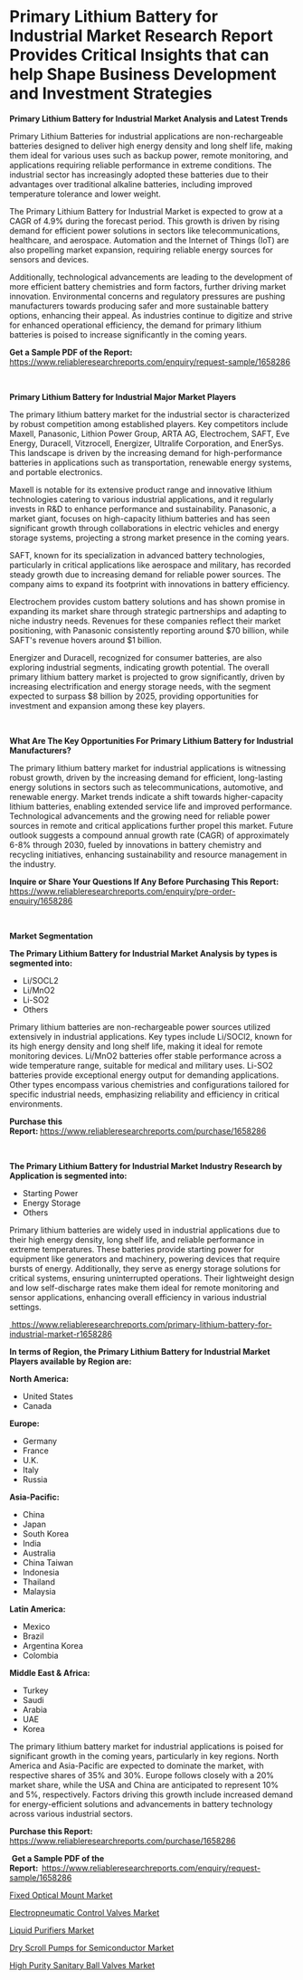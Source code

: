 <p><h1>Primary Lithium Battery for Industrial Market Research Report Provides Critical Insights that can help Shape Business Development and Investment Strategies</h1></p><p><strong>Primary Lithium Battery for Industrial Market Analysis and Latest Trends</strong></p>
<p><p>Primary Lithium Batteries for industrial applications are non-rechargeable batteries designed to deliver high energy density and long shelf life, making them ideal for various uses such as backup power, remote monitoring, and applications requiring reliable performance in extreme conditions. The industrial sector has increasingly adopted these batteries due to their advantages over traditional alkaline batteries, including improved temperature tolerance and lower weight.</p><p>The Primary Lithium Battery for Industrial Market is expected to grow at a CAGR of 4.9% during the forecast period. This growth is driven by rising demand for efficient power solutions in sectors like telecommunications, healthcare, and aerospace. Automation and the Internet of Things (IoT) are also propelling market expansion, requiring reliable energy sources for sensors and devices.</p><p>Additionally, technological advancements are leading to the development of more efficient battery chemistries and form factors, further driving market innovation. Environmental concerns and regulatory pressures are pushing manufacturers towards producing safer and more sustainable battery options, enhancing their appeal. As industries continue to digitize and strive for enhanced operational efficiency, the demand for primary lithium batteries is poised to increase significantly in the coming years.</p></p>
<p><strong>Get a Sample PDF of the Report:&nbsp;</strong> <a href="https://www.reliableresearchreports.com/enquiry/request-sample/1658286?utm_campaign=31&utm_medium=2&utm_source=Github&utm_content=ia&utm_term=23032025&utm_id=primary-lithium-battery-for-industrial">https://www.reliableresearchreports.com/enquiry/request-sample/1658286</a></p>
<p>&nbsp;</p>
<p><strong>Primary Lithium Battery for Industrial Major Market Players</strong></p>
<p><p>The primary lithium battery market for the industrial sector is characterized by robust competition among established players. Key competitors include Maxell, Panasonic, Lithion Power Group, ARTA AG, Electrochem, SAFT, Eve Energy, Duracell, Vitzrocell, Energizer, Ultralife Corporation, and EnerSys. This landscape is driven by the increasing demand for high-performance batteries in applications such as transportation, renewable energy systems, and portable electronics.</p><p>Maxell is notable for its extensive product range and innovative lithium technologies catering to various industrial applications, and it regularly invests in R&D to enhance performance and sustainability. Panasonic, a market giant, focuses on high-capacity lithium batteries and has seen significant growth through collaborations in electric vehicles and energy storage systems, projecting a strong market presence in the coming years.</p><p>SAFT, known for its specialization in advanced battery technologies, particularly in critical applications like aerospace and military, has recorded steady growth due to increasing demand for reliable power sources. The company aims to expand its footprint with innovations in battery efficiency.</p><p>Electrochem provides custom battery solutions and has shown promise in expanding its market share through strategic partnerships and adapting to niche industry needs. Revenues for these companies reflect their market positioning, with Panasonic consistently reporting around $70 billion, while SAFT's revenue hovers around $1 billion.</p><p>Energizer and Duracell, recognized for consumer batteries, are also exploring industrial segments, indicating growth potential. The overall primary lithium battery market is projected to grow significantly, driven by increasing electrification and energy storage needs, with the segment expected to surpass $8 billion by 2025, providing opportunities for investment and expansion among these key players.</p></p>
<p>&nbsp;</p>
<p><strong>What Are The Key Opportunities For Primary Lithium Battery for Industrial Manufacturers?</strong></p>
<p><p>The primary lithium battery market for industrial applications is witnessing robust growth, driven by the increasing demand for efficient, long-lasting energy solutions in sectors such as telecommunications, automotive, and renewable energy. Market trends indicate a shift towards higher-capacity lithium batteries, enabling extended service life and improved performance. Technological advancements and the growing need for reliable power sources in remote and critical applications further propel this market. Future outlook suggests a compound annual growth rate (CAGR) of approximately 6-8% through 2030, fueled by innovations in battery chemistry and recycling initiatives, enhancing sustainability and resource management in the industry.</p></p>
<p><strong>Inquire or Share Your Questions If Any Before Purchasing This Report:</strong> <a href="https://www.reliableresearchreports.com/enquiry/pre-order-enquiry/1658286?utm_campaign=31&utm_medium=2&utm_source=Github&utm_content=ia&utm_term=23032025&utm_id=primary-lithium-battery-for-industrial">https://www.reliableresearchreports.com/enquiry/pre-order-enquiry/1658286</a></p>
<p>&nbsp;</p>
<p><strong>Market Segmentation</strong></p>
<p><strong>The Primary Lithium Battery for Industrial Market Analysis by types is segmented into:</strong></p>
<p><ul><li>Li/SOCL2</li><li>Li/MnO2</li><li>Li-SO2</li><li>Others</li></ul></p>
<p><p>Primary lithium batteries are non-rechargeable power sources utilized extensively in industrial applications. Key types include Li/SOCl2, known for its high energy density and long shelf life, making it ideal for remote monitoring devices. Li/MnO2 batteries offer stable performance across a wide temperature range, suitable for medical and military uses. Li-SO2 batteries provide exceptional energy output for demanding applications. Other types encompass various chemistries and configurations tailored for specific industrial needs, emphasizing reliability and efficiency in critical environments.</p></p>
<p><strong>Purchase this Report:&nbsp;</strong><a href="https://www.reliableresearchreports.com/purchase/1658286?utm_campaign=31&utm_medium=2&utm_source=Github&utm_content=ia&utm_term=23032025&utm_id=primary-lithium-battery-for-industrial">https://www.reliableresearchreports.com/purchase/1658286</a></p>
<p>&nbsp;</p>
<p><strong>The Primary Lithium Battery for Industrial Market Industry Research by Application is segmented into:</strong></p>
<p><ul><li>Starting Power</li><li>Energy Storage</li><li>Others</li></ul></p>
<p><p>Primary lithium batteries are widely used in industrial applications due to their high energy density, long shelf life, and reliable performance in extreme temperatures. These batteries provide starting power for equipment like generators and machinery, powering devices that require bursts of energy. Additionally, they serve as energy storage solutions for critical systems, ensuring uninterrupted operations. Their lightweight design and low self-discharge rates make them ideal for remote monitoring and sensor applications, enhancing overall efficiency in various industrial settings.</p></p>
<p><a href="https://www.reliableresearchreports.com/primary-lithium-battery-for-industrial-market-r1658286?utm_campaign=31&utm_medium=2&utm_source=Github&utm_content=ia&utm_term=23032025&utm_id=primary-lithium-battery-for-industrial">&nbsp;https://www.reliableresearchreports.com/primary-lithium-battery-for-industrial-market-r1658286</a></p>
<p><strong>In terms of Region, the Primary Lithium Battery for Industrial Market Players available by Region are:</strong></p>
<p>
    <p> <strong> North America: </strong>
        <ul>
            <li>United States</li>
            <li>Canada</li>
        </ul>
        </p> 
    <p> <strong> Europe: </strong>
        <ul>
            <li>Germany</li>
            <li>France</li>
            <li>U.K.</li>
            <li>Italy</li>
            <li>Russia</li>
        </ul>
        </p> 
    <p> <strong> Asia-Pacific: </strong>
        <ul>
            <li>China</li>
            <li>Japan</li>
            <li>South Korea</li>
            <li>India</li>
            <li>Australia</li>
            <li>China Taiwan</li>
            <li>Indonesia</li>
            <li>Thailand</li>
            <li>Malaysia</li>
        </ul>
        </p> 
    <p> <strong> Latin America: </strong>
        <ul>
            <li>Mexico</li>
            <li>Brazil</li>
            <li>Argentina Korea</li>
            <li>Colombia</li>
        </ul>
        </p> 
    <p> <strong> Middle East & Africa: </strong>
        <ul>
            <li>Turkey</li>
            <li>Saudi</li>
            <li>Arabia</li>
            <li>UAE</li>
            <li>Korea</li>
        </ul>
    </p>
    </p>
<p><p>The primary lithium battery market for industrial applications is poised for significant growth in the coming years, particularly in key regions. North America and Asia-Pacific are expected to dominate the market, with respective shares of 35% and 30%. Europe follows closely with a 20% market share, while the USA and China are anticipated to represent 10% and 5%, respectively. Factors driving this growth include increased demand for energy-efficient solutions and advancements in battery technology across various industrial sectors.</p></p>
<p><strong>Purchase this Report: </strong><a href="https://www.reliableresearchreports.com/purchase/1658286?utm_campaign=31&utm_medium=2&utm_source=Github&utm_content=ia&utm_term=23032025&utm_id=primary-lithium-battery-for-industrial">https://www.reliableresearchreports.com/purchase/1658286</a></p>
<p>&nbsp;<strong>Get a Sample PDF of the Report:&nbsp;&nbsp;</strong><a href="https://www.reliableresearchreports.com/enquiry/request-sample/1658286?utm_campaign=31&utm_medium=2&utm_source=Github&utm_content=ia&utm_term=23032025&utm_id=primary-lithium-battery-for-industrial">https://www.reliableresearchreports.com/enquiry/request-sample/1658286</a></p>
<p><strong></strong></p>
<p><p><a href="https://github.com/abuegalawixo/Market-Research-Report-List-1/blob/main/fixed-optical-mount-market.md?utm_campaign=31&utm_medium=2&utm_source=Github&utm_content=ia&utm_term=23032025&utm_id=primary-lithium-battery-for-industrial">Fixed Optical Mount Market</a></p><p><a href="https://github.com/jhoonatsev/Market-Research-Report-List-1/blob/main/electropneumatic-control-valves-market.md?utm_campaign=31&utm_medium=2&utm_source=Github&utm_content=ia&utm_term=23032025&utm_id=primary-lithium-battery-for-industrial">Electropneumatic Control Valves Market</a></p><p><a href="https://github.com/godutetraeva/Market-Research-Report-List-1/blob/main/liquid-purifiers-market.md?utm_campaign=31&utm_medium=2&utm_source=Github&utm_content=ia&utm_term=23032025&utm_id=primary-lithium-battery-for-industrial">Liquid Purifiers Market</a></p><p><a href="https://github.com/trossdushi7u/Market-Research-Report-List-1/blob/main/dry-scroll-pumps-for-semiconductor-market.md?utm_campaign=31&utm_medium=2&utm_source=Github&utm_content=ia&utm_term=23032025&utm_id=primary-lithium-battery-for-industrial">Dry Scroll Pumps for Semiconductor Market</a></p><p><a href="https://github.com/kirstejuvet/Market-Research-Report-List-1/blob/main/high-purity-sanitary-ball-valves-market.md?utm_campaign=31&utm_medium=2&utm_source=Github&utm_content=ia&utm_term=23032025&utm_id=primary-lithium-battery-for-industrial">High Purity Sanitary Ball Valves Market</a></p></p>